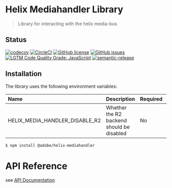 # Helix Mediahandler Library

> Library for interacting with the helix media-bus

## Status
[![codecov](https://codecov.io/gh/adobe/helix-mediahandler/branch/main/graph/badge.svg?token=HKOMTxpibO)](https://codecov.io/gh/adobe/helix-mediahandler)
[![CircleCI](https://circleci.com/gh/adobe/helix-mediahandler.svg?style=shield)](https://circleci.com/gh/adobe/helix-mediahandler)
[![GitHub license](https://img.shields.io/github/license/adobe/helix-mediahandler.svg)](https://github.com/adobe/helix-mediahandler/blob/main/LICENSE.txt)
[![GitHub issues](https://img.shields.io/github/issues/adobe/helix-mediahandler.svg)](https://github.com/adobe/helix-mediahandler/issues)
[![LGTM Code Quality Grade: JavaScript](https://img.shields.io/lgtm/grade/javascript/g/adobe/helix-mediahandler.svg?logo=lgtm&logoWidth=18)](https://lgtm.com/projects/g/adobe/helix-mediahandler)
[![semantic-release](https://img.shields.io/badge/%20%20%F0%9F%93%A6%F0%9F%9A%80-semantic--release-e10079.svg)](https://github.com/semantic-release/semantic-release)

## Installation

The library uses the following environment variables:

| Name  | Description  | Required | Default |
|:------|:-------------|:---------|:--------|
| HELIX_MEDIA_HANDLER_DISABLE_R2 | Whether the R2 backend should be disabled | No | false |


```bash
$ npm install @adobe/helix-mediahandler
```

# API Reference

see [API Documentation](./docs/README.md)
